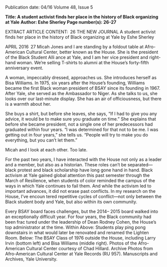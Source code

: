 Publication date: 04/16
Volume 48, Issue 5

**Title: A student activist finds her place in the history of Black organizing at Yale**
**Author: Eshe Sherley**
**Page number(s): 26-27**

EXTRACT ARTICLE CONTENT:
 26
THE  NEW  JOURNAL
A student activist finds her place 
in the history of Black 
organizing at Yale
by Eshe Sherley


APRIL 2016
 27
Micah Jones and I are standing by a foldout table at 
Afro-American Cultural Center, better known as the 
House. She is the president of the Black Student Alli­
ance at Yale, and I am her vice president and right-
hand woman. We’re selling T-shirts to alumni at the 
House’s forty-fifth anniversary event.

A woman, impeccably dressed, approaches us. She 
introduces herself as Bisa Williams. In 1975, six years 
after the House’s founding, Williams became the first 
Black woman president of BSAY since its founding 
in 1967. After Yale, she served as the Ambassador to 
Niger. As she talks to us, she looks over our last-minute 
display. She has an air of officiousness, but there is a 
warmth about her.

She buys a shirt, but before she leaves, she says, “If 
I had to give you any advice, it would be to make sure 
you graduate on time.” She explains that before she 
became president, not a single one of her predecessors 
had graduated within four years. “I was determined for 
that not to be me. I was getting out in four years,” she 
tells us. “People will try to make you do everything, but 
you can’t let them.” 

Micah and I look at each other. Too late. 

For the past two years, I have interacted with the 
House not only as a leader and a member, but also as a 
historian. These roles can’t be separated—black protest 
and black scholarship have long gone hand in hand. 
Black activism at Yale gained global attention this 
past semester through the March of Resilience, when 
students of color reminded the campus of the ways 
in which Yale continues to fail them. And while the 
activism led to important advances, it did not erase past 
conflicts. In my research on the House, I’ve encoun­
tered repetitive cycles of conflict—not only between 
the Black student body and Yale, but also within its 
own community. 

Every BSAY board faces challenges, but the 2014–
2015 board walked into an exceptionally difficult year. 
For four years, the Black community had been frac­
tured under the leadership of Dean Rodney Cohen, 
the House’s top administrator at the time. Within 
Above: Students play ping pong downstairs in what would 
later be renovated and renamed the Lighten Room.
Below: The BSAY Class of 1976 outside the 
House, including Larry Irvin (bottom left) 
and Bisa Williams (middle right).
Photos of the Afro-American Cultural Center 
courtesy of Chad Hillard. 
Archive Photos from Afro-American Cultural 
Center at Yale Records (RU 957). Manuscripts 
and Archives, Yale University.